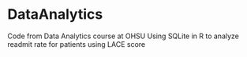 # DataAnalytics
Code from Data Analytics course at OHSU
Using SQLite in R to analyze readmit rate for patients using LACE score

